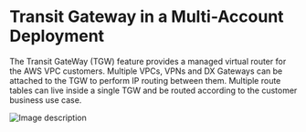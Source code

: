 # Transit Gateway in a Multi-Account Deployment

The Transit GateWay (TGW) feature provides a managed virtual router for the AWS VPC customers. Multiple VPCs, VPNs and DX Gateways can be attached to the TGW to perform IP routing between them. Multiple route tables can live inside a single TGW and be routed according to the customer business use case.

![Image description](https://www.draw.io/?lightbox=1&highlight=0000ff&edit=_blank&layers=1&nav=1&title=TransitGW-DXGW.xml#R7Vtbc6s2EP41nmkf4gGEMDz6kqRnJp05M%2B6cy1NGARnTYOSCfDu%2FvhJIGEk4x02xG7tOnJhd0Epo99ubcQ%2BMF9vHHC3nv5MIpz3HirY9MOk5TmD77D9n7CrGHQSg4sR5ElU8e8%2BYJj%2BwYFqCu0oiXCgXUkJSmixVZkiyDIdU4aE8Jxv1shlJ1VmXKMYGYxqi1OR%2BTSI6r7g%2BtPb833ASz%2BXMtiXOLJC8WDCKOYrIpsEC9z0wzgmh1dFiO8Yp3zy5L9W4hwNn64XlOKPHDHCqAWuUrsS9DcOQrPjgIeOzPw8tlj0wyl4K%2FiZWTXdyK5YkyWi5nXDEXmy2sdWD7MyYU30HagydHqgM26S4DJWh0wOVYevibW1%2BW19gg2FQinhLm99qLJC9wIisaJpkeFwbnsWYcY6ihClkTFKSM15GMrZ7ozldpIyy2eFmnlA8XaKQ7%2BqGgYbxZiSjwvRtR9Ji47lUZjpLfrzYxhxlfbQp3H6ck9WynPITM%2F7Ws8%2Fs8DlMySriQmhOXrFcWM8Bw%2BFoMPL5dEmaagte45wmDAXDNIm5bEr4VEhQKZ5RLpHdRZLFTyU1AZZYedsUESrmOBK3Y1quMGY%2BK942WMKSHzFZYJrv2CXyrCtQtZO4GwjGZo9SB8CKN28g1AHiQiQ8Q1wL34OHHQj8tGMJGFj68nl8A8zlA2a9DNug4g8CO%2FBOCpV6CgUqbFFZ1ClwfKgCx3FN4NgSI03g2F0AxzVAgiMWbwVJcjonMclQer%2FnanvQsAy8Teg3zmZWV1HfxUX8eLJtEjtJZGzFjUGc%2FC7lcWI%2FrKTkuD8xpTthcmhFCbfnerVPhOu8lNG0zDdVVpBVHoo98ERig%2FIYy6sEj2%2FPm3rNcYposlbTlX%2BjImj4tj9ylBUJZcwvnx4MBTLDo6peclwkP9BLjUbVD04a6AjZruC8BUSLJIpK5afoBacjFL7GpRk0ADMrf47acvcASuq0USxWycza0MP9GfRVAFXU0WoQsj%2FzPWlcQmazgule11O9hKNU5xmqmyQ597WOJb2urj3d%2F7KNDVw4eXAavrkSkpQ%2BM%2BNWrzlCNgYOgTWChq5vMa8t5mmen%2F0%2BcH2aYac2cSUmSKw8cWh8JgyZlWpqzOhgeiGUkkUb7P5BmJULl77a3kc1HtEOBd1lTqJVSKuIO1q2ht6otK%2FnuoTrPuoB31VB67VEPQnsZtALOoh5g5PEvGbEq%2BPfBcW8oCXmuf9VzPNPoSL7ClUkuwjnV1FgxLae46XcW0TJWtGd99eK91RGPDG5Ey6PdziE16vPs6NYvKciR88aPK0ZYr2Ptc%2BdHhHFG7STs7H71SaU7PJ%2BJFczy73RHfLZDUPUla7VJF34Vej0tXrCDQZmPeG01BNdlBOyS9iwiunqJcNmnnPLSy6uFi8qTV53OR7YKnyABU342C2ZCYQdwMc24GMAp9VSjspH67TzbZW0JaMtNgP6LKIUTM4zM4oNyV%2BfEz5uVtqiXo48QB8C97BJq3o8Ojger1dWRemOEbiuoVmZGyoNSq8Dxf6k2c8EWL9M5%2BwOoynO10mIi19vLvPyXebV9vuBFWhpRlu%2F327r93t%2BB3gCJ6nhLrFv2V3mr3XCpOeEsD%2FwmHqh7%2FP8MgCaG%2FU1%2F1hVLEJK8%2FNPQ7CjSRpoGWhV6BiS3tGIk5XspVUrNN7cIUpROF9wvV9TqWIHwQFDUjKtlkLF6cKBwJsDaekw2C2ffARd%2B5mjdWS2z88JWhV7d5Nvj18%2FDgBRHoqzwO8oonueikfoOQYepfPvHI6Dt%2FPj28Mvt2T44ybDrjfQi8vzPv4i%2BxG351%2BuDTNX%2F%2FwLtI2O9XmfgLHNDzJuLetrgc%2F%2FoWUNbd9obZ6zaS0%2FS7o1rbtuWkNvoOn1jC3rujy8VcinbrFBH%2FSdZotN0%2Fp7O2zQ1x7KPmGHTYL%2B1mH7MB026HhGYDhhj42R%2By%2FPVBa0%2FwoSuP8b")
